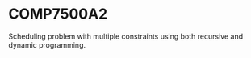 # COMP7500A2
Scheduling problem with multiple constraints using both recursive and dynamic programming.
